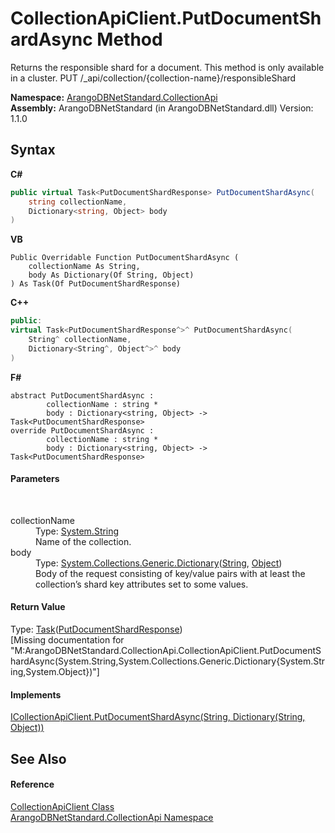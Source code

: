 # CollectionApiClient.PutDocumentShardAsync Method 
 

Returns the responsible shard for a document. This method is only available in a cluster. PUT /_api/collection/{collection-name}/responsibleShard

**Namespace:**&nbsp;<a href="3dcc286c-06c5-3dac-bfbd-fb449b69cd48">ArangoDBNetStandard.CollectionApi</a><br />**Assembly:**&nbsp;ArangoDBNetStandard (in ArangoDBNetStandard.dll) Version: 1.1.0

## Syntax

**C#**<br />
``` C#
public virtual Task<PutDocumentShardResponse> PutDocumentShardAsync(
	string collectionName,
	Dictionary<string, Object> body
)
```

**VB**<br />
``` VB
Public Overridable Function PutDocumentShardAsync ( 
	collectionName As String,
	body As Dictionary(Of String, Object)
) As Task(Of PutDocumentShardResponse)
```

**C++**<br />
``` C++
public:
virtual Task<PutDocumentShardResponse^>^ PutDocumentShardAsync(
	String^ collectionName, 
	Dictionary<String^, Object^>^ body
)
```

**F#**<br />
``` F#
abstract PutDocumentShardAsync : 
        collectionName : string * 
        body : Dictionary<string, Object> -> Task<PutDocumentShardResponse> 
override PutDocumentShardAsync : 
        collectionName : string * 
        body : Dictionary<string, Object> -> Task<PutDocumentShardResponse> 
```


#### Parameters
&nbsp;<dl><dt>collectionName</dt><dd>Type: <a href="https://docs.microsoft.com/dotnet/api/system.string" target="_blank" rel="noopener noreferrer">System.String</a><br />Name of the collection.</dd><dt>body</dt><dd>Type: <a href="https://docs.microsoft.com/dotnet/api/system.collections.generic.dictionary-2" target="_blank" rel="noopener noreferrer">System.Collections.Generic.Dictionary</a>(<a href="https://docs.microsoft.com/dotnet/api/system.string" target="_blank" rel="noopener noreferrer">String</a>, <a href="https://docs.microsoft.com/dotnet/api/system.object" target="_blank" rel="noopener noreferrer">Object</a>)<br />Body of the request consisting of key/value pairs with at least the collection’s shard key attributes set to some values.</dd></dl>

#### Return Value
Type: <a href="https://docs.microsoft.com/dotnet/api/system.threading.tasks.task-1" target="_blank" rel="noopener noreferrer">Task</a>(<a href="e4c268b0-1d5e-fcc6-b740-20a0f13f54c4">PutDocumentShardResponse</a>)<br />\[Missing <returns> documentation for "M:ArangoDBNetStandard.CollectionApi.CollectionApiClient.PutDocumentShardAsync(System.String,System.Collections.Generic.Dictionary{System.String,System.Object})"\]

#### Implements
<a href="9c9570b3-e80d-a23c-7476-f5ce840cfd6b">ICollectionApiClient.PutDocumentShardAsync(String, Dictionary(String, Object))</a><br />

## See Also


#### Reference
<a href="6ce48613-2e1c-4702-c589-43e91c706f90">CollectionApiClient Class</a><br /><a href="3dcc286c-06c5-3dac-bfbd-fb449b69cd48">ArangoDBNetStandard.CollectionApi Namespace</a><br />